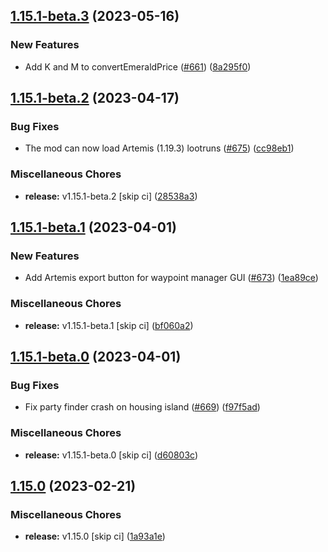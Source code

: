 ## [1.15.1-beta.3](https://github.com/Wynntils/Wynntils/compare/v1.15.1-beta.2...v1.15.1-beta.3) (2023-05-16)


### New Features

* Add K and M to convertEmeraldPrice ([#661](https://github.com/Wynntils/Wynntils/issues/661)) ([8a295f0](https://github.com/Wynntils/Wynntils/commit/8a295f0e5e67f2b66305fa730d2db8a6b274fde9))

## [1.15.1-beta.2](https://github.com/Wynntils/Wynntils/compare/v1.15.1-beta.1...v1.15.1-beta.2) (2023-04-17)


### Bug Fixes

* The mod can now load Artemis (1.19.3) lootruns ([#675](https://github.com/Wynntils/Wynntils/issues/675)) ([cc98eb1](https://github.com/Wynntils/Wynntils/commit/cc98eb12022bf752acdd359883a9254ae35d192c))


### Miscellaneous Chores

* **release:** v1.15.1-beta.2 [skip ci] ([28538a3](https://github.com/Wynntils/Wynntils/commit/28538a36d44442a94940193c981a00604b4fa9d0))

## [1.15.1-beta.1](https://github.com/Wynntils/Wynntils/compare/v1.15.1-beta.0...v1.15.1-beta.1) (2023-04-01)


### New Features

* Add Artemis export button for waypoint manager GUI ([#673](https://github.com/Wynntils/Wynntils/issues/673)) ([1ea89ce](https://github.com/Wynntils/Wynntils/commit/1ea89ce88cb334233387bc971c9218cd5c1d5ee1))


### Miscellaneous Chores

* **release:** v1.15.1-beta.1 [skip ci] ([bf060a2](https://github.com/Wynntils/Wynntils/commit/bf060a250ebddac1a4139d5ae312a96316bafe0a))

## [1.15.1-beta.0](https://github.com/Wynntils/Wynntils/compare/v1.15.0...v1.15.1-beta.0) (2023-04-01)


### Bug Fixes

* Fix party finder crash on housing island ([#669](https://github.com/Wynntils/Wynntils/issues/669)) ([f97f5ad](https://github.com/Wynntils/Wynntils/commit/f97f5ad803fba62e3a38c31b74e027c0214ed41d))


### Miscellaneous Chores

* **release:** v1.15.1-beta.0 [skip ci] ([d60803c](https://github.com/Wynntils/Wynntils/commit/d60803cf7ac832394fc9c981217b2331ccf51821))

## [1.15.0](https://github.com/Wynntils/Wynntils/compare/v1.14.1-beta.14...v1.15.0) (2023-02-21)


### Miscellaneous Chores

* **release:** v1.15.0 [skip ci] ([1a93a1e](https://github.com/Wynntils/Wynntils/commit/1a93a1eb9decc0acf497c7f923a3032c00c5e65b))

